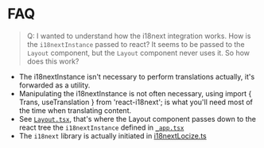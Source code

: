 # FAQ

> Q: I wanted to understand how the i18next integration works. How is the `i18nextInstance` passed to react? It seems to be passed to the `Layout` component, but the `Layout` component never uses it. So how does this work?

- The i18nextInstance isn't necessary to perform translations actually, it's forwarded as a utility.
- Manipulating the i18nextInstance is not often necessary, using import { Trans, useTranslation } from 'react-i18next'; is what you'll need most of the time when translating content.
- See [`Layout.tsx`](https://github.com/UnlyEd/next-right-now/blob/eb509517199e91a0b1cc646848654c257ca30666/src/components/Layout.tsx#L416), that's where the Layout component passes down to the react tree the `i18nextInstance` defined in [`_app.tsx`](https://github.com/UnlyEd/next-right-now/blob/8cdebadea0a03b6f60709bc1ad673f90bdd4becb/src/pages/_app.tsx#L172)
- The `i18next` library is actually initiated in [i18nextLocize.ts](https://github.com/UnlyEd/next-right-now/blob/3458fa30aecd0dc95ebd2abfeb20c2e45c76a09f/src/utils/i18nextLocize.ts)
